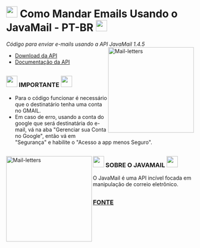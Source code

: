 # <img height="30" src="https://media.discordapp.net/attachments/767080390241812540/890041779875905616/432627_342f7014b45f4988b9d6de4e119b9747_mv2.gif?width=435&height=406"> Como Mandar Emails Usando o JavaMail - PT-BR <img height="30" src="https://media.discordapp.net/attachments/767080390241812540/890041779875905616/432627_342f7014b45f4988b9d6de4e119b9747_mv2.gif?width=435&height=406">
<i> Código para enviar e-mails usando a API JavaMail 1.4.5 </i>
</br><img align="right" alt="Mail-letters" height="230" width="230" src="https://media.discordapp.net/attachments/767080390241812540/890057099273465856/vmfhfwhb8ll11.gif?width=369&height=369"> 
* [Download da API](https://www.oracle.com/java/technologies/javamail-releases.html)
* [Documentação da API](https://javaee.github.io/javamail/#API_Documentation)

##
 
### <img height="30" src="https://media.discordapp.net/attachments/767080390241812540/890044341639327774/gboard-emoji-kitchen-different-colored-9-329x329.png?width=296&height=296"> IMPORTANTE <img height="30" src="https://media.discordapp.net/attachments/767080390241812540/890044341639327774/gboard-emoji-kitchen-different-colored-9-329x329.png?width=296&height=296">
* Para o código funcionar é necessário que o destinatário tenha uma conta no GMAIL.
* Em caso de erro, usando a conta do google que será destinatária do e-mail, vá na aba "Gerenciar sua Conta no Google", então vá em "Segurança" e habilite o "Acesso a app menos Seguro".

##
<img align="left" alt="Mail-letters" height="230" width="230" src="https://media.discordapp.net/attachments/767080390241812540/890054176313335808/d36a4a34259355.56ca4de33c005.gif?width=369&height=369">

### <img height="30" src="https://media.discordapp.net/attachments/767080390241812540/890047868143030282/tumblr_mfi0vlMZ3o1rfjowdo1_500.gif?width=305&height=369"> SOBRE O JAVAMAIL <img height="30" src="https://media.discordapp.net/attachments/767080390241812540/890047868143030282/tumblr_mfi0vlMZ3o1rfjowdo1_500.gif?width=305&height=369"> 
O JavaMail é uma API incível focada em manipulação de correio eletrônico. 

## 

 ###  [FONTE](https://www.devmedia.com.br/enviando-email-com-javamail-utilizando-gmail/18034)
